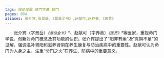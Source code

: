 ```yaml
---
tags: 理论发展 命门学说 命门
pages: 004
aliases: 张介宾,张景岳,《景岳全书》,赵献可,赵养葵,《医贯》
---
```

&emsp;&emsp;张介宾（字景岳）<dfn>`《景岳全书》`\*</dfn>、赵献可（字养葵）<dfn>`《医贯》`\*</dfn>等医家，重视命门学说，创新对命门概念及其功能的认识。张介宾提出了“阳非有余”<dfn>及</dfn>“真阴不足”的见解，强调温补肾阳和滋养肾阴在养生康复与防治疾病中的重要性。赵献可认为命门为人身之主，注重“命门之火”在养生、防病中的重要意义。